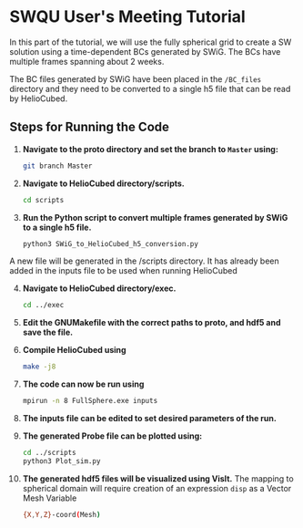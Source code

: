 # SWQU User's Meeting Tutorial

In this part of the tutorial, we will use the fully spherical grid to create a SW solution using a time-dependent BCs generated by SWiG. The BCs have multiple frames spanning about 2 weeks.

The BC files generated by SWiG have been placed in the `/BC_files` directory and they need to be converted to a single h5 file that can be read by HelioCubed.

## Steps for Running the Code

1. **Navigate to the proto directory and set the branch to `Master` using:**
   ```bash
   git branch Master

2. **Navigate to HelioCubed directory/scripts.**
   ```bash
   cd scripts
   
3. **Run the Python script to convert multiple frames generated by SWiG to a single h5 file.**
   ```bash
   python3 SWiG_to_HelioCubed_h5_conversion.py

A new file will be generated in the /scripts directory. It has already been added in the inputs file to be used when running HelioCubed

4. **Navigate to HelioCubed directory/exec.**
   ```bash
   cd ../exec

5. **Edit the GNUMakefile with the correct paths to proto, and hdf5 and save the file.**

6. **Compile HelioCubed using**
   ```bash
   make -j8

7. **The code can now be run using**
    ```bash
    mpirun -n 8 FullSphere.exe inputs

8. **The inputs file can be edited to set desired parameters of the run.**

9. **The generated Probe file can be plotted using:**
   ```bash
   cd ../scripts
   python3 Plot_sim.py
10. **The generated hdf5 files will be visualized using VisIt.**
    The mapping to spherical domain will require creation of an expression `disp` as a Vector Mesh Variable
    ```bash
    {X,Y,Z}-coord(Mesh)
